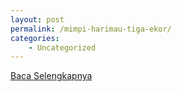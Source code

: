```yaml
---
layout: post
permalink: /mimpi-harimau-tiga-ekor/
categories:
    - Uncategorized
---
```


[Baca Selengkapnya](/06)